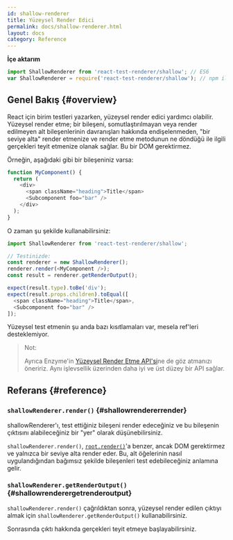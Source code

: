 ```yaml
---
id: shallow-renderer
title: Yüzeysel Render Edici
permalink: docs/shallow-renderer.html
layout: docs
category: Reference
---
```


**İçe aktarım**

```javascript
import ShallowRenderer from 'react-test-renderer/shallow'; // ES6
var ShallowRenderer = require('react-test-renderer/shallow'); // npm ile ES5
```

## Genel Bakış {#overview}

React için birim testleri yazarken, yüzeysel render edici yardımcı olabilir. Yüzeysel render etme; bir bileşeni, somutlaştırılmayan veya render edilmeyen alt bileşenlerinin davranışları hakkında endişelenmeden, "bir seviye alta" render etmenize ve render etme metodunun ne döndüğü ile ilgili gerçekleri teyit etmenize olanak sağlar. Bu bir DOM gerektirmez.

Örneğin, aşağıdaki gibi bir bileşeniniz varsa:

```javascript
function MyComponent() {
  return (
    <div>
      <span className="heading">Title</span>
      <Subcomponent foo="bar" />
    </div>
  );
}
```

O zaman şu şekilde kullanabilirsiniz:

```javascript
import ShallowRenderer from 'react-test-renderer/shallow';

// Testinizde:
const renderer = new ShallowRenderer();
renderer.render(<MyComponent />);
const result = renderer.getRenderOutput();

expect(result.type).toBe('div');
expect(result.props.children).toEqual([
  <span className="heading">Title</span>,
  <Subcomponent foo="bar" />
]);
```

Yüzeysel test etmenin şu anda bazı kısıtlamaları var, mesela ref'leri desteklemiyor.

> Not:
>
> Ayrıca Enzyme'in [Yüzeysel Render Etme API'si](https://airbnb.io/enzyme/docs/api/shallow.html)ne de göz atmanızı öneririz. Aynı işlevsellik üzerinden daha iyi ve üst düzey bir API sağlar.

## Referans {#reference}

### `shallowRenderer.render()` {#shallowrendererrender}

shallowRenderer'ı, test ettiğiniz bileşeni render edeceğiniz ve bu bileşenin çıktısını alabileceğiniz bir "yer" olarak düşünebilirsiniz.

`shallowRenderer.render()`, [`root.render()`](/docs/react-dom-client.html#createroot)'a benzer, ancak DOM gerektirmez ve yalnızca bir seviye alta render eder. Bu, alt öğelerinin nasıl uygulandığından bağımsız şekilde bileşenleri test edebileceğiniz anlamına gelir.

### `shallowRenderer.getRenderOutput()` {#shallowrenderergetrenderoutput}

`shallowRenderer.render()` çağrıldıktan sonra, yüzeysel render edilen çıktıyı almak için `shallowRenderer.getRenderOutput()` kullanabilirsiniz.

Sonrasında çıktı hakkında gerçekleri teyit etmeye başlayabilirsiniz.
